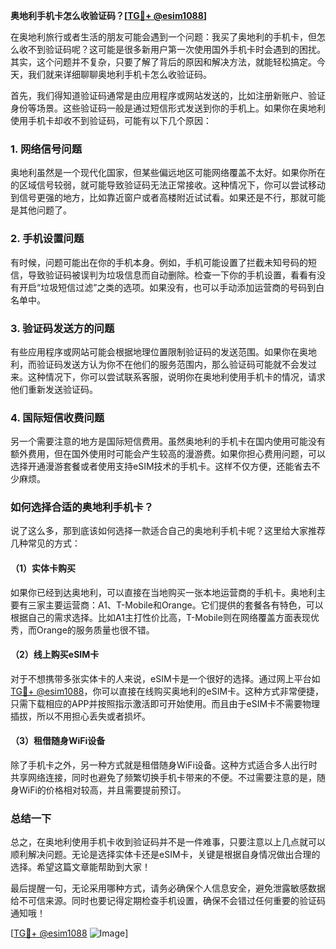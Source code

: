 **奥地利手机卡怎么收验证码？[[TG💪+ @esim1088](https://t.me/s/esim1088)]**

在奥地利旅行或者生活的朋友可能会遇到一个问题：我买了奥地利的手机卡，但怎么收不到验证码呢？这可能是很多新用户第一次使用国外手机卡时会遇到的困扰。其实，这个问题并不复杂，只要了解了背后的原因和解决方法，就能轻松搞定。今天，我们就来详细聊聊奥地利手机卡怎么收验证码。

首先，我们得知道验证码通常是由应用程序或网站发送的，比如注册新账户、验证身份等场景。这些验证码一般是通过短信形式发送到你的手机上。如果你在奥地利使用手机卡却收不到验证码，可能有以下几个原因：

### 1. 网络信号问题

奥地利虽然是一个现代化国家，但某些偏远地区可能网络覆盖不太好。如果你所在的区域信号较弱，就可能导致验证码无法正常接收。这种情况下，你可以尝试移动到信号更强的地方，比如靠近窗户或者高楼附近试试看。如果还是不行，那就可能是其他问题了。

### 2. 手机设置问题

有时候，问题可能出在你的手机本身。例如，手机可能设置了拦截未知号码的短信，导致验证码被误判为垃圾信息而自动删除。检查一下你的手机设置，看看有没有开启“垃圾短信过滤”之类的选项。如果没有，也可以手动添加运营商的号码到白名单中。

### 3. 验证码发送方的问题

有些应用程序或网站可能会根据地理位置限制验证码的发送范围。如果你在奥地利，而验证码发送方认为你不在他们的服务范围内，那么验证码可能就不会发过来。这种情况下，你可以尝试联系客服，说明你在奥地利使用手机卡的情况，请求他们重新发送验证码。

### 4. 国际短信收费问题

另一个需要注意的地方是国际短信费用。虽然奥地利的手机卡在国内使用可能没有额外费用，但在国外使用时可能会产生较高的漫游费。如果你担心费用问题，可以选择开通漫游套餐或者使用支持eSIM技术的手机卡。这样不仅方便，还能省去不少麻烦。

### 如何选择合适的奥地利手机卡？

说了这么多，那到底该如何选择一款适合自己的奥地利手机卡呢？这里给大家推荐几种常见的方式：

#### （1）实体卡购买

如果你已经到达奥地利，可以直接在当地购买一张本地运营商的手机卡。奥地利主要有三家主要运营商：A1、T-Mobile和Orange。它们提供的套餐各有特色，可以根据自己的需求选择。比如A1主打性价比高，T-Mobile则在网络覆盖方面表现优秀，而Orange的服务质量也很不错。

#### （2）线上购买eSIM卡

对于不想携带多张实体卡的人来说，eSIM卡是一个很好的选择。通过网上平台如[TG💪+ @esim1088](https://t.me/s/esim1088)，你可以直接在线购买奥地利的eSIM卡。这种方式非常便捷，只需下载相应的APP并按照指示激活即可开始使用。而且由于eSIM卡不需要物理插拔，所以不用担心丢失或者损坏。

#### （3）租借随身WiFi设备

除了手机卡之外，另一种方式就是租借随身WiFi设备。这种方式适合多人出行时共享网络连接，同时也避免了频繁切换手机卡带来的不便。不过需要注意的是，随身WiFi的价格相对较高，并且需要提前预订。

### 总结一下

总之，在奥地利使用手机卡收到验证码并不是一件难事，只要注意以上几点就可以顺利解决问题。无论是选择实体卡还是eSIM卡，关键是根据自身情况做出合理的选择。希望这篇文章能帮助到大家！

最后提醒一句，无论采用哪种方式，请务必确保个人信息安全，避免泄露敏感数据给不可信来源。同时也要记得定期检查手机设置，确保不会错过任何重要的验证码通知哦！

[[TG💪+ @esim1088](https://t.me/s/esim1088) ![Image](https://i.postimg.cc/4NQfJmqS/Snipaste-2025-05-13-00-14-12.png)]